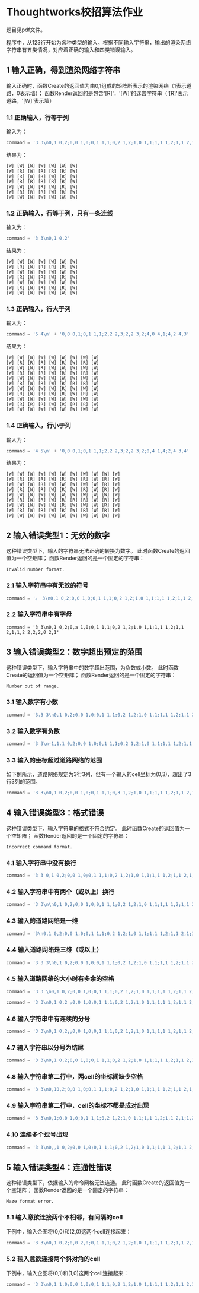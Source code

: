 # Thoughtworks校招算法作业
题目见pdf文件。</p>
程序中，从123行开始为各种类型的输入。根据不同输入字符串，输出的渲染网络字符串有五类情况，对应着正确的输入和四类错误输入。
## 1 输入正确，得到渲染网络字符串
输入正确时，函数Create的返回值为由0,1组成的矩阵所表示的渲染网络（1表示道路，0表示墙）；
函数Render返回的是包含'[R]'，'[W]'的迷宫字符串（'[R]'表示道路，'[W]'表示墙）
### 1.1 正确输入，行等于列
输入为：
```python
command = '3 3\n0,1 0,2;0,0 1,0;0,1 1,1;0,2 1,2;1,0 1,1;1,1 1,2;1,1 2,1;1,2 2,2;2,0 2,1'
```
结果为：
```
[W] [W] [W] [W] [W] [W] [W]
[W] [R] [W] [R] [R] [R] [W]
[W] [R] [W] [R] [W] [R] [W]
[W] [R] [R] [R] [R] [R] [W]
[W] [W] [W] [R] [W] [R] [W]
[W] [R] [R] [R] [W] [R] [W]
[W] [W] [W] [W] [W] [W] [W]
```
### 1.2 正确输入，行等于列，只有一条连线
输入为：
```python
command = '3 3\n0,1 0,2'
```
结果为：
```
[W] [W] [W] [W] [W] [W] [W]
[W] [R] [W] [R] [R] [R] [W]
[W] [W] [W] [W] [W] [W] [W]
[W] [R] [W] [R] [W] [R] [W]
[W] [W] [W] [W] [W] [W] [W]
[W] [R] [W] [R] [W] [R] [W]
[W] [W] [W] [W] [W] [W] [W]
```
### 1.3 正确输入，行大于列
输入为：
```python
command = '5 4\n' + '0,0 0,1;0,1 1,1;2,2 2,3;2,2 3,2;4,0 4,1;4,2 4,3'
```
结果为：
```
[W] [W] [W] [W] [W] [W] [W] [W] [W]
[W] [R] [R] [R] [W] [R] [W] [R] [W]
[W] [W] [W] [R] [W] [W] [W] [W] [W]
[W] [R] [W] [R] [W] [R] [W] [R] [W]
[W] [W] [W] [W] [W] [W] [W] [W] [W]
[W] [R] [W] [R] [W] [R] [R] [R] [W]
[W] [W] [W] [W] [W] [R] [W] [W] [W]
[W] [R] [W] [R] [W] [R] [W] [R] [W]
[W] [W] [W] [W] [W] [W] [W] [W] [W]
[W] [R] [R] [R] [W] [R] [R] [R] [W]
[W] [W] [W] [W] [W] [W] [W] [W] [W]
```
### 1.4 正确输入，行小于列
输入为：
```python
command = '4 5\n' + '0,0 0,1;0,1 1,1;2,2 2,3;2,2 3,2;0,4 1,4;2,4 3,4'
```
结果为：
```
[W] [W] [W] [W] [W] [W] [W] [W] [W] [W] [W]
[W] [R] [R] [R] [W] [R] [W] [R] [W] [R] [W]
[W] [W] [W] [R] [W] [W] [W] [W] [W] [R] [W]
[W] [R] [W] [R] [W] [R] [W] [R] [W] [R] [W]
[W] [W] [W] [W] [W] [W] [W] [W] [W] [W] [W]
[W] [R] [W] [R] [W] [R] [R] [R] [W] [R] [W]
[W] [W] [W] [W] [W] [R] [W] [W] [W] [R] [W]
[W] [R] [W] [R] [W] [R] [W] [R] [W] [R] [W]
[W] [W] [W] [W] [W] [W] [W] [W] [W] [W] [W]
```
## 2 输入错误类型1：无效的数字
这种错误类型下，输入的字符串无法正确的转换为数字。
此时函数Create的返回值为一个空矩阵；
函数Render返回的是一个固定的字符串：
```
Invalid number format​.
```
### 2.1 输入字符串中有无效的符号
```python
command = '。 3\n0,1 0,2;0,0 1,0;0,1 1,1;0,2 1,2;1,0 1,1;1,1 1,2;1,1 2,1;1,2 2,2;2,0 2,1'
```
### 2.2 输入字符串中有字母
```
command = '3 3\n0,1 0,2;0,a 1,0;0,1 1,1;0,2 1,2;1,0 1,1;1,1 1,2;1,1 2,1;1,2 2,2;2,0 2,1'
```
## 3 输入错误类型2：数字超出预定的范围
这种错误类型下，输入字符串中的数字超出范围，为负数或小数。
此时函数Create的返回值为一个空矩阵；
函数Render返回的是一个固定的字符串：
```
Number out of range​.
```
### 3.1  输入数字有小数
```python
command = '3.3 3\n0,1 0,2;0,0 1,0;0,1 1,1;0,2 1,2;1,0 1,1;1,1 1,2;1,1 2,1;1,2 2,2;2,0 2,1'
```
### 3.2 输入数字有负数
```python
command = '3 3\n-1,1.1 0,2;0,0 1,0;0,1 1,1;0,2 1,2;1,0 1,1;1,1 1,2;1,1 2,1;1,2 2,2;2,0 2,1'
```
### 3.3 输入的坐标超过道路网络的范围
如下例所示，道路网络规定为3行3列，但有一个输入的cell坐标为(0,3)，超出了3行3列的范围。
```python
command = '3 3\n0,1 0,2;0,0 1,0;0,1 1,1;0,3 1,2;1,0 1,1;1,1 1,2;1,1 2,1;1,2 2,2;2,0 2,1'
```
## 4 输入错误类型3：格式错误
这种错误类型下，输入字符串的格式不符合约定。
此时函数Create的返回值为一个空矩阵；
函数Render返回的是一个固定的字符串：
```
Incorrect command format​.
```
### 4.1 输入字符串中没有换行
```python
command = '3 3 0,1 0,2;0,0 1,0;0,1 1,1;0,2 1,2;1,0 1,1;1,1 1,2;1,1 2,1;1,2 2,2;2,0 2,1'
```
### 4.2 输入字符串中有两个（或以上）换行
```python
command = '3 3\n\n0,1 0,2;0,0 1,0;0,1 1,1;0,2 1,2;1,0 1,1;1,1 1,2;1,1 2,1;1,2 2,2;2,0 2,1'
```
### 4.3 输入的道路网络是一维
```python
command = '3\n0,1 0,2;0,0 1,0;0,1 1,1;0,2 1,2;1,0 1,1;1,1 1,2;1,1 2,1;1,2 2,2;2,0 2,1'
```
### 4.4 输入道路网络是三维（或以上）
```python
command = '3 3 3\n0,1 0,2;0,0 1,0;0,1 1,1;0,2 1,2;1,0 1,1;1,1 1,2;1,1 2,1;1,2 2,2;2,0 2,1'
```
### 4.5 输入道路网络的大小时有多余的空格
```python
command = '3 3 \n0,1 0,2;0,0 1,0;0,1 1,1;0,2 1,2;1,0 1,1;1,1 1,2;1,1 2,1;1,2 2,2;2,0 2,1'
```
```python
command = '3 3\n0,1 0,2 ;0,0 1,0;0,1 1,1;0,2 1,2;1,0 1,1;1,1 1,2;1,1 2,1;1,2 2,2;2,0 2,1'
```
### 4.6 输入字符串中有连续的分号
```python
command = '3 3\n0,1 0,2;;0,0 1,0;0,1 1,1;0,2 1,2;1,0 1,1;1,1 1,2;1,1 2,1;1,2 2,2;2,0 2,1'
```
### 4.7 输入字符串以分号为结尾
```python
command = '3 3\n0,1 0,2;0,0 1,0;0,1 1,1;0,2 1,2;1,0 1,1;1,1 1,2;1,1 2,1;1,2 2,2;2,0 2,1;'
```
### 4.8 输入字符串第二行中，两cell的坐标间缺少空格
```python
command = '3 3\n0,10,2;0,0 1,0;0,1 1,1;0,2 1,2;1,0 1,1;1,1 1,2;1,1 2,1;1,2 2,2;2,0 2,1'
```
### 4.9 输入字符串第二行中，cell的坐标不都是成对出现
```python
command = '3 3\n0,1;0,0 1,0;0,1 1,1;0,2 1,2;1,0 1,1;1,1 1,2;1,1 2,1;1,2 2,2;2,0 2,1'
```
### 4.10 连续多个逗号出现
```python
command = '3 3\n0,,1 0,2;0,0 1,0;0,1 1,1;0,2 1,2;1,0 1,1;1,1 1,2;1,1 2,1;1,2 2,2;2,0 2,1'
```

## 5 输入错误类型4：连通性错误
这种错误类型下，依据输入的命令网格无法连通。
此时函数Create的返回值为一个空矩阵；
函数Render返回的是一个固定的字符串：
```
Maze format error.
```
### 5.1 输入意欲连接两个不相邻，有间隔的cell
下例中，输入企图将(0,0)和(2,0)这两个cell连接起来：
```python
command = '3 3\n0,1 0,2;0,0 2,0;0,1 1,1;0,2 1,2;1,0 1,1;1,1 1,2;1,1 2,1;1,2 2,2;2,0 2,1'
```
 ### 5.2 输入意欲连接两个斜对角的cell
 下例中，输入企图将(0,1)和(1,0)这两个cell连接起来：
 ```python
command = '3 3\n0,1 1,0;0,0 1,0;0,1 1,1;0,2 1,2;1,0 1,1;1,1 1,2;1,1 2,1;1,2 2,2;2,0 2,1'
```
